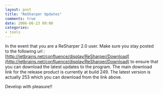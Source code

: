 ```yaml
---
layout: post
title: "ReSharper Updates"
comments: true
date: 2006-06-23 09:00
categories:
- tools
---
```


In the event that you are a ReSharper 2.0 user. Make sure you stay posted to the following url : [http://jetbrains.net/confluence/display/ReSharper/Download](http://jetbrains.net/confluence/display/ReSharper/Download) to ensure that you can download the latest updates to the program. The main download link for the release product is currently at build 249. The latest version is actually 253 which you can download from the link above.

Develop with pleasure!!





